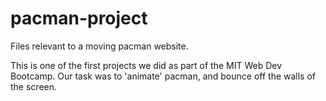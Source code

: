 # pacman-project
Files relevant to a moving pacman website. 

This is one of the first projects we did as part of the MIT Web Dev Bootcamp. Our task was to 'animate' pacman, and bounce off the walls of the screen. 
